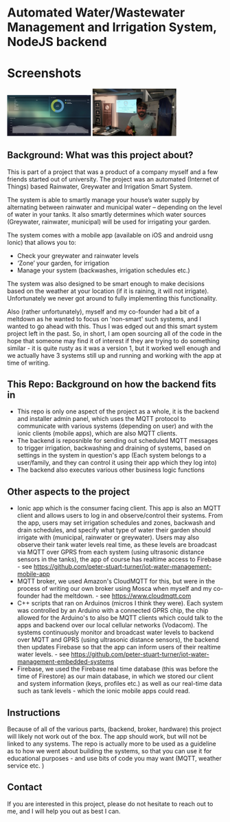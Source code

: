 # Automated Water/Wastewater Management and Irrigation System, NodeJS backend

# Screenshots

<p float="left">
  <img src="/screenshots/admin-panel-1.jpg" alt="splashscreen" width="195px">
  <img src="/screenshots/Launchlab-winners.jpg" alt="dashboard" width="195px">
</p>


## Background: What was this project about?

This is part of a project that was a product of a company myself and a few friends started out of university. The project was an automated (Internet of Things) based Rainwater, Greywater and Irrigation Smart System. 

The system is able to smartly manage your house’s water supply by alternating between rainwater and municipal water – depending on the level of water in your tanks. It also smartly determines which water sources (Greywater, rainwater, municipal) will be used for irrigating your garden.

The system comes with a mobile app (available on iOS and android usng Ionic) that allows you to:

* Check your greywater and rainwater levels
* ‘Zone’ your garden, for irrigation
* Manage your system (backwashes, irrigation schedules etc.)

The system was also designed to be smart enough to make decisions based on the weather at your location (if it is raining, it will not irrigate). Unfortunately we never got around to fully implementing this functionality. 

Also (rather unfortunately), myself and my co-founder had a bit of a meltdown as he wanted to focus on 'non-smart' such systems, and I wanted to go ahead with this. Thus I was edged out and this smart system project left in the past. So, in short, I am open sourcing all of the code in the hope that someone may find it of interest if they are trying to do something similar - it is quite rusty as it was a version 1, but it worked well enough and we actually have 3 systems still up and running and working with the app at time of writing. 

## This Repo: Background on how the backend fits in 
* This repo is only one aspect of the project as a whole, it is the backend and installer admin panel, which uses the MQTT protocol to communicate with various systems (depending on user) and with the ionic clients (mobile apps), which are also MQTT clients. 
* The backend is reposnible for sending out scheduled MQTT messages to trigger irrigation, backwashing and draining of systems, based on settings in the system in question's app (Each system belongs to a user/family, and they can control it using their app which they log into)
* The backend also executes various other business logic functions



## Other aspects to the project 
* Ionic app which is the consumer facing client. This app is also an MQTT client and allows users to log in and observe/control their systems. From the app, users may set irrigation schedules and zones, backwash and drain schedules, and specify what type of water their garden should irrigate with (municipal, rainwater or greywater). Users may also observe their tank water levels real time, as these levels are broadcast via MQTT over GPRS from each system (using ultrasonic distance sensors in the tanks), the app of course has realtime access to Firebase - see https://github.com/peter-stuart-turner/iot-water-management-mobile-app 
* MQTT broker, we used Amazon's CloudMQTT for this, but were in the process of writing our own broker using Mosca when myself and my co-founder had the meltdown. - see https://www.cloudmqtt.com 
* C++ scripts that ran on Arduinos (micros I think they were). Each system was controlled by an Arduino with a connected GPRS chip, the chip allowed for the Arduino's to also be MQTT clients which could talk to the apps and backend over our local cellular networks (Vodacom). The systems continuously monitor and broadcast water levels to backend over MQTT and GPRS (using ultrasonic distance sensors), the backend then updates Firebase so that the app can inform users of their realtime water levels. - see https://github.com/peter-stuart-turner/iot-water-management-embedded-systems
* Firebase, we used the Firebase real time database (this was before the time of Firestore) as our main database, in which we stored our client and system information (keys, profiles etc.) as well as our real-time data such as tank levels - which the ionic mobile apps could read.  

## Instructions
Because of all of the various parts, (backend, broker, hardware) this project will likely not work out of the box. The app should work, but will not be linked to any systems. The repo is actually more to be used as a guideline as to how we went about building the systems, so that you can use it for educational purposes - and use bits of code you may want (MQTT, weather service etc. )

## Contact
If you are interested in this project, please do not hesitate to reach out to me, and I will help you out as best I can. 
